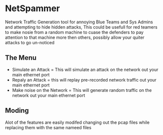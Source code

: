 # NetSpammer
Network Traffic Generation tool for annoying Blue Teams and Sys Admins and attempting to hide hidden attacks, This could be usefull for red teamers to make nosie from a random machine to cuase the defenders to pay attention to that machine more then others, possibly allow your quiter attacks to go un-noticed

## The Menu
* Simulate an Attack = This will simulate an attack on the network out your main ethernet port
* Repaly an Attack = this will replay pre-recorded network traffic out your main ethernet port
* Make noise on the Network = This will generate random traffic on the network out your main ethernet port

## Moding
Alot of the features are easily modifed changing out the pcap files while replacing them with the same nameed files 
